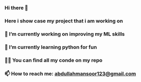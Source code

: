 ### Hi there 👋

### Here i show case my project that i am working on

### 🔭 I’m currently working on improving my ML skills
### 🌱 I’m currently learning python for fun
### 👨‍💻 You can find all my conde on my repo
### 📫 How to reach me: abdullahmansoor123@gmail.com
<!--
**AbdullahMansoor123/AbdullahMansoor123** is a ✨ _special_ ✨ repository because its `README.md` (this file) appears on your GitHub profile.

Here are some ideas to get you started:


- ⚡ Fun fact: ...
-->
